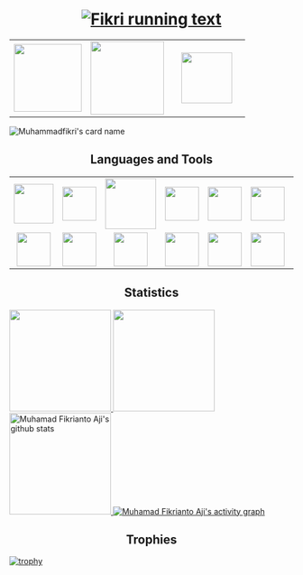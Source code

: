 <h1 align="center">
  <a href="https://git.io/typing-svg">
    <img src="https://readme-typing-svg.herokuapp.com/?lines=Hi+There!+👋;I+am+Muhamad+Fikrianto+Aji;Welcome+to+My+Profile;Nice+to+Meet+You!&center=true&size=28" alt="Fikri running text"/>
  </a>
</h1>
<table width="100" align='center'>
<tr>
    <td align='center' width="120">
        <a href="mailto:muhfikriantoaji@gmail.com"><img src="https://www.vectorlogo.zone/logos/gmail/gmail-ar21.svg" width="120"></a>
    </td>
    <td align='center' width="120">
        <a href="https://www.instagram.com/muhfikrii_"><img src="https://www.vectorlogo.zone/logos/instagram/instagram-ar21.svg" width="130"></a>
    </td>
    <td align='center' width="120">
        <a href="https://www.linkedin.com/in/muhammad-fikrianto-aji-176169285/"><img src="https://api.iconify.design/logos/linkedin.svg" width="90"></a>
    </td>
</tr>
</table>

![Muhammadfikri's card name](https://cardivo.vercel.app/api?name=Muhammad%20Fikri&description=<b>Fullstack%20Engineer%20Enthusiast%20</b><br/>%20&image=https://raw.githubusercontent.com/muhamadgibran16/muhammadfikri4/main/Avatar.png?v=4&fontColor=%23ffffff&backgroundColor=%232A272A&iconColor=%23fff&pattern=iLikeFood&colorPattern=%23000)


<h2 align='center'>Languages and Tools</h2>
<table width="100">
<tr>
    <td align='center' width="190" height="30">
        <img src="https://api.iconify.design/vscode-icons/file-type-js-official.svg" width="70">
    </td>
    <td align='center' width="190" height="30">
        <img src="https://api.iconify.design/devicon/typescript.svg" width="60">
    </td>
    <td align='center' width="190">
        <img src="https://api.iconify.design/logos/nodejs.svg" width="90">
    </td>
    <td align='center' width="190" height="30">
        <img src="https://api.iconify.design/devicon/nestjs.svg" width="60">
    </td>
    <td align='center'  width="190">
        <img src="https://api.iconify.design/skill-icons/expressjs-light.svg" width="60">
    </td>
    <td align='center' width="190">
         <img src="https://api.iconify.design/devicon/postgresql.svg" width="60">
    </td>
    <td align='center' width="190">
        <img src="https://api.iconify.design/devicon/mysql-wordmark.svg" width="90">
    </td>
    <td align='center'  width="190">
        <img src="https://www.vectorlogo.zone/logos/mongodb/mongodb-ar21.svg">
    </td>
</tr>
<tr>
    <td align='center' width="190">
        <img src="https://api.iconify.design/logos/typeorm.svg" width="60">
    </td>
    <td align='center' width="190">
        <img src="https://api.iconify.design/devicon/prisma.svg" width="60">
    </td>
    <td align='center' width="190">
        <img src="https://api.iconify.design/devicon/sequelize.svg" width="60">
    </td>
    <td align='center' width="190">
        <img src="https://api.iconify.design/devicon/react.svg" width="60">
    </td>
<!--     <td align='center' width="190">
        <img src="https://www.vectorlogo.zone/logos/reactjs/reactjs-ar21.svg">
    </td> -->
<!--     <td align='center'>
        <img src="https://github.com/prplx/svg-logos/blob/master/svg/redux.svg" width="120">
    </td> -->
<!--      <td align='center' width="190">
        <img src="https://www.vectorlogo.zone/logos/python/python-ar21.svg" width="110">
    </td> -->
<!--     <td align='center'>
        <img src="https://www.vectorlogo.zone/logos/figma/figma-ar21.svg">
    </td> -->
    <td align='center'>
        <img src="https://api.iconify.design/devicon/laravel.svg" width="60">
    </td>
    <td align='center'>
        <img src="https://api.iconify.design/devicon/dart.svg" width="60">
    </td>
      <td align='center'>
        <img src="https://api.iconify.design/devicon/flutter.svg" width="60">
    </td>
   <td align='center'>
        <img src="https://api.iconify.design/devicon/kotlin.svg" width="60">
    </td>
</tr>
</table>
<!--
### About Me
- 🌱 I’m currently learning Web Development and UI/UX Design
- 📫 How to reach me  <a href="https://www.linkedin.com/in/muhamad-gibran-al-mumbait-232a85250/">
    <img src="https://img.shields.io/badge/LinkedIn-blue?style=for-the-badge&logo=linkedin&logoColor=white" alt="LinkedIn Badge"/>
  </a>
    Let's Be Friend
- 👯 I’m looking to collaborate on any project
- 💬 Ask me about anything
- 😄 Pronouns: He/Him
- ⚡ Fun fact: ...?
-->


<h2 align="center"> Statistics </h2>
<div align="let">
  <!-- <p align="left"> -->
  <a href="https://github.com/muhammadfikri4">
    <img height="180em" src="https://github-readme-stats-eight-theta.vercel.app/api?username=muhammadfikri4&show_icons=true&theme=algolia&include_all_commits=true&count_private=true"/>
    <img height="180em" src="https://github-readme-stats-eight-theta.vercel.app/api/top-langs/?username=muhammadfikri4&layout=compact&langs_count=8&theme=algolia"/>
    <img  height="180em" src="https://github-readme-streak-stats.herokuapp.com/?user=muhammadfikri4&theme=algolia&currStreakNum=fe8dab&currStreakLabel=fe8dab" alt="Muhamad Fikrianto Aji's github stats" />
    <img src="https://github-readme-activity-graph.vercel.app/graph?username=muhammadfikri4&theme=react-dark&hide_border=false" alt="Muhamad Fikrianto Aji's activity graph" />
  </a>
  

<!--</p>-->

  <!--<a href="https://github.com/muhammadfikri4/github-readme-stats">
    <img src="https://github-readme-stats.vercel.app/api?username=muhammadfikri4&show_icons=true&include_all_commits=true&theme=algolia" alt="Muhamad Fikrianto Aji's github Statistic's" width="440x" />
  </a>-->
  

</div>



<h2 align="center"> Trophies </h2>

[![trophy](https://github-profile-trophy.vercel.app/?username=muhammadfikri4&theme=algolia&column=9&margin-w=20)](https://github.com/muhammadfikri4/github-profile-trophy)
